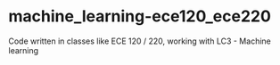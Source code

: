 # machine_learning-ece120_ece220
Code written in classes like ECE 120 / 220, working with LC3 - Machine learning
